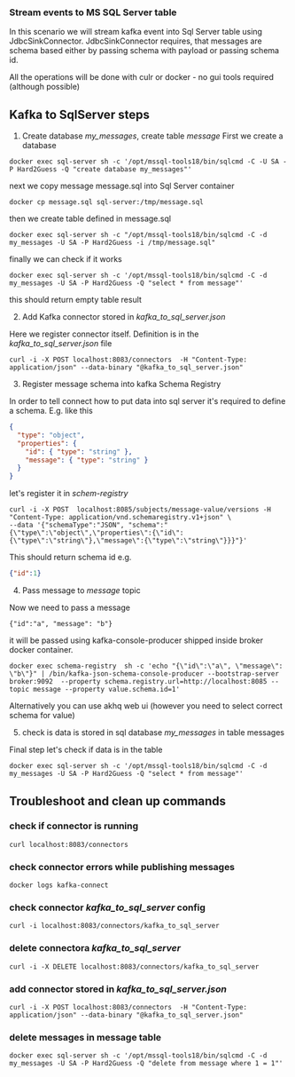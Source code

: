 ### Stream events to MS SQL Server table

In this scenario we will stream kafka event into Sql Server table using JdbcSinkConnector.
JdbcSinkConnector requires, that messages are schema based either by passing schema with payload
or passing schema id.

All the operations will be done with culr or docker - no gui tools required (although possible)


## Kafka to SqlServer steps

1. Create database *my_messages*, create table *message* 
  First we create a database 
  ```shell
  docker exec sql-server sh -c '/opt/mssql-tools18/bin/sqlcmd -C -U SA -P Hard2Guess -Q "create database my_messages"'
  ```
  next we copy message message.sql into Sql Server container
  ```shell
  docker cp message.sql sql-server:/tmp/message.sql
  ```
  then we create table defined in message.sql
  ```shell
  docker exec sql-server sh -c "/opt/mssql-tools18/bin/sqlcmd -C -d my_messages -U SA -P Hard2Guess -i /tmp/message.sql"
  ```
  finally we can check if it works
  ```shell
  docker exec sql-server sh -c '/opt/mssql-tools18/bin/sqlcmd -C -d my_messages -U SA -P Hard2Guess -Q "select * from message"'
  ```
  this should return empty table result

2. Add Kafka connector stored in *kafka_to_sql_server.json*

  Here we register connector itself. Definition is in the *kafka_to_sql_server.json* file
  ```shell
  curl -i -X POST localhost:8083/connectors  -H "Content-Type: application/json" --data-binary "@kafka_to_sql_server.json"
  ```

3. Register message schema into kafka Schema Registry

  In order to tell connect how to put data into sql server it's required to define a schema. E.g. like this
  
  ```json
  {
    "type": "object",
    "properties": {
      "id": { "type": "string" },
      "message": { "type": "string" }
    }
  }
  ```
  let's register it in *schem-registry*
  
  ```shell
  curl -i -X POST  localhost:8085/subjects/message-value/versions -H "Content-Type: application/vnd.schemaregistry.v1+json" \
  --data '{"schemaType":"JSON", "schema":"{\"type\":\"object\",\"properties\":{\"id\":{\"type\":\"string\"},\"message\":{\"type\":\"string\"}}}"}'
  ```
  This should return schema id
  e.g.
  
  ```json
  {"id":1}
  ```

4. Pass message to  *message* topic

  Now we need to pass a message
  ```
  {"id":"a", "message": "b"}
  ```
  
  it will be passed using kafka-console-producer shipped inside broker docker container.
  
  
  ```shell
  docker exec schema-registry  sh -c 'echo "{\"id\":\"a\", \"message\": \"b\"}" | /bin/kafka-json-schema-console-producer --bootstrap-server broker:9092  --property schema.registry.url=http://localhost:8085 --topic message --property value.schema.id=1'
  ```
  
  Alternatively you can use akhq web ui (however you need to select correct schema for value)

5. check is data is stored in sql database *my_messages* in table messages

Final step let's check if data is in the table

```shell
docker exec sql-server sh -c '/opt/mssql-tools18/bin/sqlcmd -C -d my_messages -U SA -P Hard2Guess -Q "select * from message"'
```

## Troubleshoot and clean up commands

### check if connector is running
```shell 
curl localhost:8083/connectors
```

### check connector errors while publishing messages
```
docker logs kafka-connect
```

### check connector *kafka_to_sql_server* config

```shell 
curl -i localhost:8083/connectors/kafka_to_sql_server
```

### delete connectora *kafka_to_sql_server*

```shell 
curl -i -X DELETE localhost:8083/connectors/kafka_to_sql_server
```

### add connector stored in *kafka_to_sql_server.json*

```shell
curl -i -X POST localhost:8083/connectors  -H "Content-Type: application/json" --data-binary "@kafka_to_sql_server.json"
```

### delete messages in message table

```shell
docker exec sql-server sh -c '/opt/mssql-tools18/bin/sqlcmd -C -d my_messages -U SA -P Hard2Guess -Q "delete from message where 1 = 1"'
```

